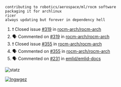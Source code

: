 ```
contributing to robotics/aerospace/ml/rocm software
packaging it for archlinux
ricer
always updating but forever in dependency hell
```

<!--START_SECTION:activity-->
1. ❗️ Closed issue [#319](https://github.com//rocm-arch/rocm-arch/issues/319) in [rocm-arch/rocm-arch](https://github.com//rocm-arch/rocm-arch)
2. 🗣 Commented on [#319](https://github.com//rocm-arch/rocm-arch/issues/319) in [rocm-arch/rocm-arch](https://github.com//rocm-arch/rocm-arch)
3. ❗️ Closed issue [#355](https://github.com//rocm-arch/rocm-arch/issues/355) in [rocm-arch/rocm-arch](https://github.com//rocm-arch/rocm-arch)
4. 🗣 Commented on [#355](https://github.com//rocm-arch/rocm-arch/issues/355) in [rocm-arch/rocm-arch](https://github.com//rocm-arch/rocm-arch)
5. 🗣 Commented on [#231](https://github.com//emlid/emlid-docs/issues/231) in [emlid/emlid-docs](https://github.com//emlid/emlid-docs)
<!--END_SECTION:activity-->


![statz](https://github-readme-stats.vercel.app/api?username=acxz&include_all_commits=true&show_icons=true)

[![lngwgez](https://github-readme-stats.vercel.app/api/top-langs/?username=acxz&layout=compact)](https://github.com/acxz/github-readme-stats)


<!--
**acxz/acxz** is a ✨ _special_ ✨ repository because its `README.md` (this file) appears on your GitHub profile.

Here are some ideas to get you started:

- 🔭 I’m currently working on ...
- 🌱 I’m currently learning ...
- 👯 I’m looking to collaborate on ...
- 🤔 I’m looking for help with ...
- 💬 Ask me about ...
- 📫 How to reach me: ...
- 😄 Pronouns: ...
- ⚡ Fun fact: ...
-->
